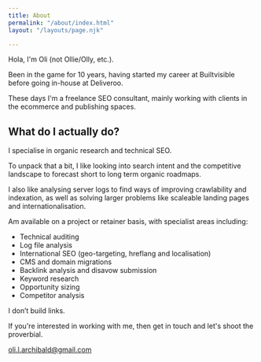 ```yaml
---
title: About
permalink: "/about/index.html"
layout: "/layouts/page.njk"

---
```

Hola, I'm Oli (not Ollie/Olly, etc.).

Been in the game for 10 years, having started my career at Builtvisible before going in-house at Deliveroo.

These days I'm a freelance SEO consultant, mainly working with clients in the ecommerce and publishing spaces.

## What do I actually do?

I specialise in organic research and technical SEO.

To unpack that a bit, I like looking into search intent and the competitive landscape to forecast short to long term organic roadmaps.

I also like analysing server logs to find ways of improving crawlability and indexation, as well as solving larger problems like scaleable landing pages and internationalisation.

Am available on a project or retainer basis, with specialist areas including:

* Technical auditing
* Log file analysis
* International SEO (geo-targeting, hreflang and localisation)
* CMS and domain migrations
* Backlink analysis and disavow submission
* Keyword research
* Opportunity sizing
* Competitor analysis

I don’t build links.

If you're interested in working with me, then get in touch and let's shoot the proverbial.

oli.l.archibald@gmail.com